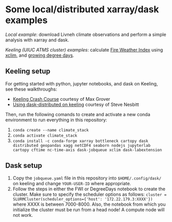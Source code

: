 # Some local/distributed xarray/dask examples

_Local example_: download Livneh climate observations and perform a simple analysis with xarray and dask.

_Keeling (UIUC ATMS cluster) examples_: calculate [Fire Weather Index](https://www.nwcg.gov/publications/pms437/cffdrs/fire-weather-index-system) using [xclim](https://xclim.readthedocs.io/en/stable/), and [growing degree days](https://onlinelibrary.wiley.com/action/downloadSupplement?doi=10.1111%2Fagec.12315&file=agec12315-sup-0001-Online-Appendix.pdf).  

## Keeling setup
For getting started with python, jupyter notebooks, and dask on Keeling, see these walkthroughs:
- [Keeling Crash Course](https://github.com/mgrover1/keeling-crash-course) courtesy of Max Grover
- [Using dask-distributed on keeling](https://github.com/swnesbitt/dask-keeling/blob/master/using%20dask-distributed%20on%20keeling.ipynb) courtesy of Steve Nesbitt

Then, run the following comands to create and activate a new conda environment to run everything in this repository:
1. `conda create --name climate_stack`
2. `conda activate climate_stack`
3. `conda install -c conda-forge xarray bottleneck cartopy dask distributed geopandas xagg netCDF4 seaborn nodejs jupyterlab cartopy cftime nc-time-axis dask-jobqueue xclim dask-labextension`

## Dask setup
1. Copy the `jobqueue.yaml` file in this repository into `$HOME/.config/dask/` on keeling and change `YOUR-USER-ID` where appropriate.
2. Follow the steps in either the FWI or DegreeDays notebook to create the cluster. Make sure to specify the scheduler options as follows: `cluster = SLURMCluster(scheduler_options={'host': '172.22.179.3:XXXX'})` where XXXX is between 7000-8000. Also, the notebook from which you initialize the cluster must be run from a head node! A compute node will not work.
